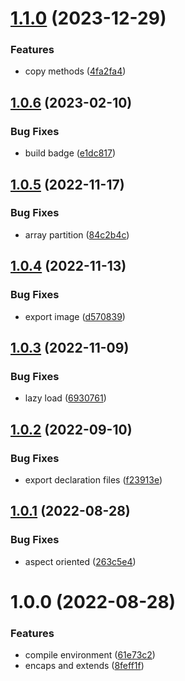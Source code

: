 # [1.1.0](https://github.com/akijoey/starcasket/compare/v1.0.6...v1.1.0) (2023-12-29)


### Features

* copy methods ([4fa2fa4](https://github.com/akijoey/starcasket/commit/4fa2fa41dfc0f84938254a3461427f5ef9ebfded))

## [1.0.6](https://github.com/akijoey/starcasket/compare/v1.0.5...v1.0.6) (2023-02-10)


### Bug Fixes

* build badge ([e1dc817](https://github.com/akijoey/starcasket/commit/e1dc817fedc1d44984fef8decefd4f0dfd11d11a))

## [1.0.5](https://github.com/akijoey/starcasket/compare/v1.0.4...v1.0.5) (2022-11-17)


### Bug Fixes

* array partition ([84c2b4c](https://github.com/akijoey/starcasket/commit/84c2b4ca7427f9b31ba3345f9fd5dfc184ec273a))

## [1.0.4](https://github.com/akijoey/starcasket/compare/v1.0.3...v1.0.4) (2022-11-13)


### Bug Fixes

* export image ([d570839](https://github.com/akijoey/starcasket/commit/d57083971dd18aecd8bf633a647346e1dd880893))

## [1.0.3](https://github.com/akijoey/starcasket/compare/v1.0.2...v1.0.3) (2022-11-09)


### Bug Fixes

* lazy load ([6930761](https://github.com/akijoey/starcasket/commit/693076158ada48810b78be0867894642b780de92))

## [1.0.2](https://github.com/akijoey/starcasket/compare/v1.0.1...v1.0.2) (2022-09-10)


### Bug Fixes

* export declaration files ([f23913e](https://github.com/akijoey/starcasket/commit/f23913e5f77194ed60cc0769c08bd7fb926d7396))

## [1.0.1](https://github.com/akijoey/starcasket/compare/v1.0.0...v1.0.1) (2022-08-28)


### Bug Fixes

* aspect oriented ([263c5e4](https://github.com/akijoey/starcasket/commit/263c5e41e8266735309df3b1fb024037372312f3))

# 1.0.0 (2022-08-28)


### Features

* compile environment ([61e73c2](https://github.com/akijoey/starcasket/commit/61e73c2ab7474d963cd6e1f55692075589ab0f2c))
* encaps and extends ([8feff1f](https://github.com/akijoey/starcasket/commit/8feff1f083aa4972d789a98269a11268b461d5c2))
